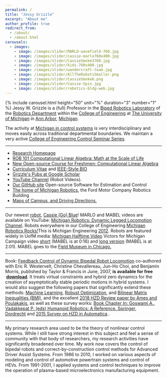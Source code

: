 ```yaml
---
permalink: /
title: "Jessy Grizzle"
excerpt: "About me"
author_profile: true
redirect_from: 
  - /about/
  - /about.html
carousels:
  - images: 
    - image: /images/slider/MARLO-wavefield-760.jpg
    - image: /images/slider/cassie-marlo760x400.jpg
    - image: /images/slider/CassieSmoke3760.jpg
    - image: /images/slider/kids-760x400.jpg
    - image: /images/slider/wandercraft-team.jpg
    - image: /images/slider/AllTheRobotsSmaller.png
    - image: /images/slider/CassieSmoke6.png
    - image: /images/slider/Cassie-Spin.jpg
    - image: /images/slider/robotics-bldg-web.jpg
---
```

  {% include carousel.html height="50" unit="%" duration="3" number="1" %}
Jessy W. Grizzle is a (full) Professor in the [Biped Robotics Laboratory](https://www.biped.solutions) of the [Robotics Department](http://robotics.umich.edu/) within the [College of Engineering](http://www.engin.umich.edu/) at [The University of Michigan](http://www.umich.edu/) in [Ann Arbor](https://www.a2gov.org), [Michigan](https://www.michigan.gov/). 


The activity at [Michigan in control systems](https://controls.engin.umich.edu/) is very interdisciplinary and moves easily across traditional departmental boundaries. We maintain a very active [College of Engineering Control Seminar Series](https://controls.engin.umich.edu/seminars/).

* * *

*   [Research Homepage](https://www.biped.solutions/)
*   [ROB 101 Computational Linear Algebra: Math at the Scale of Life](https://web.eecs.umich.edu/u/g/grizzle/public_html/papers/ROB_101_ComputationalLinearAlgebra_Grizzle_2020_12_15.pdf)
*   [New Open-source Course for Freshmen: Computational Linear Algebra](https://robotics.umich.edu/academic-program/course-offerings/rob101/)
*   [Curriculum Vitae](/files/cv.pdf) and [IEEE-Style BIO](/files/bio.pdf)
*   [Grizzle's Pubs at Google Scholar](http://scholar.google.com/citations?hl=en&user=heYuqBkAAAAJ)
*   [YouTube Channel](http://www.youtube.com/user/DynamicLegLocomotion) (Robot Videos).
*   [Our GitHub site](https://github.com/UMich-BipedLab) Open-source Software for Estimation and Control
*   [The home of Michigan Robotics](https://robotics.umich.edu/about/ford-motor-company-robotics-building/), the Ford Motor Company Robotics Building
*   [Maps of Campus, and Driving Directions.](http://www.umich.edu/~info/maps.html)

* * *

Our newest [robot](http://eecs.umich.edu/eecs/about/articles/2017/new-generation-of-bipedal-robots.html), [Cassie (Go) Blue](https://news.engin.umich.edu/2017/09/latest-two-legged-walking-robot-arrives-at-michigan/)! MARLO and MABEL videos are available on YouTube: [Michigan Robotics: Dynamic Legged Locomotion Channel](http://www.youtube.com/user/DynamicLegLocomotion). Robots everywhere in our College of Engineering [Michigan Robotics Rocks!](http://www.youtube.com/watch?v=pMaCC__C0cE&feature=c4-overview-vl&list=PL5CFFA0DE541898F8)This is Michigan Engineering [2012](http://www.youtube.com/watch?v=e-p1QiRgxWo&feature=c4-overview-vl&list=PL5CFFA0DE541898F8). Robots are featured widely in UofM media: [Michigan Halftime Video](http://www.youtube.com/watch?v=guj0Ddp4bEA&list=PL5CFFA0DE541898F8) Victors for Michigan Campaign video [short](http://www.youtube.com/watch?v=8C_JpoZeUSk) (MABEL is at 0:16) and [long version](http://www.youtube.com/watch?v=_Mcf4UiaYQA) (MABEL is at 2:01). MABEL goes to the [Field Museum in Chicago.](https://www.youtube.com/watch?v=7qr9zVpqIiw)

* * *

Book: [Feedback Control of Dynamic Bipedal Robot Locomotion](https://grizzle.robotics.umich.edu/publications/biped-book) co-authored with Eric R. Westervelt, Christine Chevallereau, Jun-Ho Choi, and Benjamin Morris, published by Taylor & Francis in June, 2007, **is available for free  [download](/files/Westervelt_biped_control_book_15_May_2007.pdf)**. It treats virtual constraints and hybrid zero dynamics for the creation of asymptotically stable periodic motions in hybrid systems. I would also suggest the following papers that significantly extend these methods: [Machine Learning](https://arxiv.org/abs/1711.02223), [Robust Optimization](http://journals.sagepub.com/doi/abs/10.1177/0278364917708249), and [Bilinear Matrix Inequalities (BMI)](http://journals.sagepub.com/doi/abs/10.1177/0278364915593400), and the excellent [2018 HZD Review paper by Ames and Poulakakis](http://ames.caltech.edu/HZD_bookchapter.pdf), as well as these survey works: [Book Chapter In: Goswami A., Vadakkepat P. (eds) Humanoid Robotics: A Reference. Springer, Dordrecht](https://arxiv.org/abs/1706.01127) and [2015 Survey on HZD in Automatica](https://www.sciencedirect.com/science/article/pii/S0005109814001654)..

* * *

My primary research area used to be the theory of nonlinear control systems. While I still have strong interest in this subject and feel a sense of community with that body of researchers, my research activities have significantly broadened over time. My work now covers the control of bipedal robots and correct-by-construction control methods for Advanced Driver Assist Systems. From 1986 to 2010, I worked on various aspects of modeling and control of automotive powertrain systems and control of HEVs. From 1991-2001, I applied systems and control techniques to improve the operation of plasma-based microelectronics manufacturing equipment.
